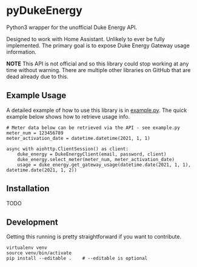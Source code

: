 # pyDukeEnergy

Python3 wrapper for the unofficial Duke Energy API.

Designed to work with Home Assistant. Unlikely to ever be fully implemented. The primary goal is to expose Duke Energy Gateway usage information.

**NOTE** This API is not official and so this library could stop working at any time without warning. There are multiple other libraries on GitHub that are dead already due to this.

## Example Usage

A detailed example of how to use this library is in [example.py](example.py). The quick example below shows how to retrieve usage info.

    # Meter data below can be retrieved via the API - see example.py
    meter_num = 123456789
    meter_activation_date = datetime.datetime(2021, 1, 1)

    async with aiohttp.ClientSession() as client:
        duke_energy = DukeEnergyClient(email, password, client)
        duke_energy.select_meter(meter_num, meter_activation_date)
        usage = duke_energy.get_gateway_usage(datetime.date(2021, 1, 1), datetime.date(2021, 1, 2))

## Installation

TODO

## Development

Getting this running is pretty straightforward if you want to contribute.

    virtualenv venv
    source venv/bin/activate
    pip install --editable .    # --editable is optional
